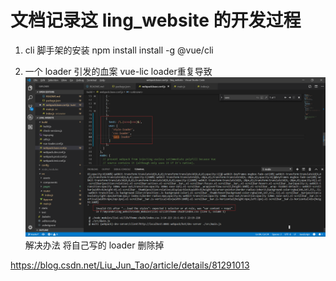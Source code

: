 # 文档记录这 ling_website 的开发过程
1. cli 脚手架的安装 npm install install -g @vue/cli 

2. 一个 loader 引发的血案 vue-lic loader重复导致
![错误图片](./error01.png)
解决办法 将自己写的 loader 删除掉

https://blog.csdn.net/Liu_Jun_Tao/article/details/81291013